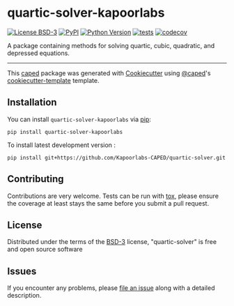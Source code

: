 # quartic-solver-kapoorlabs

[![License BSD-3](https://img.shields.io/pypi/l/quartic-solver.svg?color=green)](https://github.com/Kapoorlabs-CAPED/quartic-solver/raw/main/LICENSE)
[![PyPI](https://img.shields.io/pypi/v/quartic-solver.svg?color=green)](https://pypi.org/project/quartic-solver)
[![Python Version](https://img.shields.io/pypi/pyversions/quartic-solver.svg?color=green)](https://python.org)
[![tests](https://github.com/Kapoorlabs-CAPED/quartic-solver/workflows/tests/badge.svg)](https://github.com/Kapoorlabs-CAPED/quartic-solver/actions)
[![codecov](https://codecov.io/gh/Kapoorlabs-CAPED/quartic-solver/branch/main/graph/badge.svg)](https://codecov.io/gh/Kapoorlabs-CAPED/quartic-solver)


A package containing methods for solving quartic, cubic, quadratic, and depressed equations.

----------------------------------

This [caped] package was generated with [Cookiecutter] using [@caped]'s [cookiecutter-template] template.



## Installation

You can install `quartic-solver-kapoorlabs` via [pip]:

    pip install quartic-solver-kapoorlabs



To install latest development version :

    pip install git+https://github.com/Kapoorlabs-CAPED/quartic-solver.git


## Contributing

Contributions are very welcome. Tests can be run with [tox], please ensure
the coverage at least stays the same before you submit a pull request.

## License

Distributed under the terms of the [BSD-3] license,
"quartic-solver" is free and open source software

## Issues

If you encounter any problems, please [file an issue] along with a detailed description.


[pip]: https://pypi.org/project/pip/
[caped]: https://github.com/Kapoorlabs-CAPED
[Cookiecutter]: https://github.com/audreyr/cookiecutter
[@caped]: https://github.com/Kapoorlabs-CAPED
[MIT]: http://opensource.org/licenses/MIT
[BSD-3]: http://opensource.org/licenses/BSD-3-Clause
[GNU GPL v3.0]: http://www.gnu.org/licenses/gpl-3.0.txt
[GNU LGPL v3.0]: http://www.gnu.org/licenses/lgpl-3.0.txt
[Apache Software License 2.0]: http://www.apache.org/licenses/LICENSE-2.0
[Mozilla Public License 2.0]: https://www.mozilla.org/media/MPL/2.0/index.txt
[cookiecutter-template]: https://github.com/Kapoorlabs-CAPED/cookiecutter-template

[file an issue]: https://github.com/Kapoorlabs-CAPED/quartic-solver/issues

[caped]: https://github.com/Kapoorlabs-CAPED/
[tox]: https://tox.readthedocs.io/en/latest/
[pip]: https://pypi.org/project/pip/
[PyPI]: https://pypi.org/
